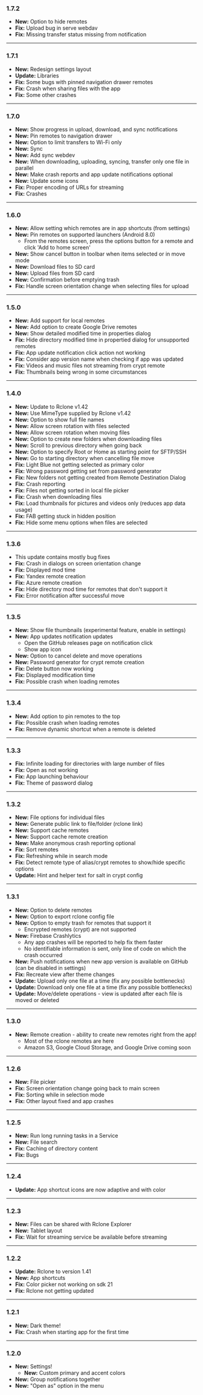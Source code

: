 ### 1.7.2
* **New:** Option to hide remotes
* **Fix:** Upload bug in serve webdav
* **Fix:** Missing transfer status missing from notification

***

### 1.7.1
* **New:** Redesign settings layout
* **Update:** Libraries
* **Fix:** Some bugs with pinned navigation drawer remotes
* **Fix:** Crash when sharing files with the app
* **Fix:** Some other crashes

***

### 1.7.0
* **New:** Show progress in upload, download, and sync notifications
* **New:** Pin remotes to navigation drawer
* **New:** Option to limit transfers to Wi-Fi only
* **New:** Sync
* **New:** Add sync webdev
* **New:** When downloading, uploading, syncing, transfer only one file in parallel
* **New:** Make crash reports and app update notifications optional
* **New:** Update some icons
* **Fix:** Proper encoding of URLs for streaming
* **Fix:** Crashes

***

### 1.6.0
* **New:** Allow setting which remotes are in app shortcuts (from settings)
* **New:** Pin remotes on supported launchers (Android 8.0)
    * From the remotes screen, press the options button for a remote and click 'Add to home screen'
* **New:** Show cancel button in toolbar when items selected or in move mode
* **New:** Download files to SD card
* **New:** Upload files from SD card
* **New:** Confirmation before emptying trash
* **Fix:** Handle screen orientation change when selecting files for upload

***

### 1.5.0
* **New:** Add support for local remotes
* **New:** Add option to create Google Drive remotes
* **New:** Show detailed modified time in properties dialog
* **Fix:** Hide directory modified time in propertied dialog for unsupported remotes
* **Fix:** App update notification click action not working
* **Fix:** Consider app version name when checking if app was updated
* **Fix:** Videos and music files not streaming from crypt remote
* **Fix:** Thumbnails being wrong in some circumstances

***

### 1.4.0
* **New:** Update to Rclone v1.42
* **New:** Use MimeType supplied by Rclone v1.42
* **New:** Option to show full file names
* **New:** Allow screen rotation with files selected
* **New:** Allow screen rotation when moving files
* **New:** Option to create new folders when downloading files
* **New:** Scroll to previous directory when going back
* **New:** Option to specify Root or Home as starting point for SFTP/SSH
* **New:** Go to starting directory when cancelling file move
* **Fix:** Light Blue not getting selected as primary color
* **Fix:** Wrong password getting set from password generator
* **Fix:** New folders not getting created from Remote Destination Dialog
* **Fix:** Crash reporting
* **Fix:** Files not getting sorted in local file picker
* **Fix:** Crash when downloading files
* **Fix:** Load thumbnails for pictures and videos only (reduces app data usage)
* **Fix:** FAB getting stuck in hidden position
* **Fix:** Hide some menu options when files are selected

***

### 1.3.6
* This update contains mostly bug fixes
* **Fix:** Crash in dialogs on screen orientation change
* **Fix:** Displayed mod time
* **Fix:** Yandex remote creation
* **Fix:** Azure remote creation
* **Fix:** Hide directory mod time for remotes that don't support it
* **Fix:** Error notification after successful move

***

### 1.3.5
* **New:** Show file thumbnails (experimental feature, enable in settings)
* **New:** App updates notification updates
    * Open the GitHub releases page on notification click
    * Show app icon
* **New:** Option to cancel delete and move operations
* **New:** Password generator for crypt remote creation
* **Fix:** Delete button now working
* **Fix:** Displayed modification time
* **Fix:** Possible crash when loading remotes

***

### 1.3.4
* **New:** Add option to pin remotes to the top
* **Fix:** Possible crash when loading remotes
* **Fix:** Remove dynamic shortcut when a remote is deleted

***

### 1.3.3
* **Fix:** Infinite loading for directories with large number of files
* **Fix:** Open as not working
* **Fix:** App launching behaviour
* **Fix:** Theme of password dialog

***

### 1.3.2
* **New:** File options for individual files
* **New:** Generate public link to file/folder (rclone link)
* **New:** Support cache remotes
* **New:** Support cache remote creation
* **New:** Make anonymous crash reporting optional
* **Fix:** Sort remotes
* **Fix:** Refreshing while in search mode
* **Fix:** Detect remote type of alias/crypt remotes to show/hide specific options
* **Update:** Hint and helper text for salt in crypt config

***

### 1.3.1
* **New:** Option to delete remotes
* **New:** Option to export rclone config file
* **New:** Option to empty trash for remotes that support it
    * Encrypted remotes (crypt) are not supported
* **New:** Firebase Crashlytics
    * Any app crashes will be reported to help fix them faster
    * No identifiable information is sent, only line of code on which the crash occurred
* **New:** Push notifications when new app version is available on GitHub (can be disabled in settings)
* **Fix:** Recreate view after theme changes
* **Update:** Upload only one file at a time (fix any possible bottlenecks)
* **Update:** Download only one file at a time (fix any possible bottlenecks)
* **Update:** Move/delete operations - view is updated after each file is moved or deleted

***

### 1.3.0
* **New:** Remote creation - ability to create new remotes right from the app!
    * Most of the rclone remotes are here
    * Amazon S3, Google Cloud Storage, and Google Drive coming soon

***

### 1.2.6
* **New:** File picker
* **Fix:** Screen orientation change going back to main screen
* **Fix:** Sorting while in selection mode
* **Fix:** Other layout fixed and app crashes

***

### 1.2.5
* **New:** Run long running tasks in a Service
* **New:** File search
* **Fix:** Caching of directory content
* **Fix:** Bugs

***

### 1.2.4
* **Update:** App shortcut icons are now adaptive and with color

***

### 1.2.3
* **New:** Files can be shared with Rclone Explorer
* **New:** Tablet layout
* **Fix:** Wait for streaming service be available before streaming

***

### 1.2.2
* **Update:** Rclone to version 1.41
* **New:** App shortcuts
* **Fix:** Color picker not working on sdk 21
* **Fix:** Rclone not getting updated

***

### 1.2.1
* **New:** Dark theme!
* **Fix:** Crash when starting app for the first time

***

### 1.2.0
* **New:** Settings!
    * **New:** Custom primary and accent colors
* **New:** Group notifications together
* **New:** "Open as" option in the menu
